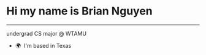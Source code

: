 Hi my name is Brian Nguyen
====================================================================================================================================

------------------------

undergrad CS major @ WTAMU

*   🌍  I'm based in Texas
          

